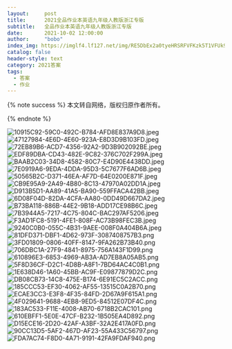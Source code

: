 ```yaml
---
layout:     post
title:      2021全品作业本英语九年级人教版浙江专版
subtitle:   全品作业本英语九年级人教版浙江专版
date:       2021-10-02 12:00:00
author:     "bobo"
index_img: https://imglf4.lf127.net/img/RE5DbEx2a0tyeHRSRFVFKzk5T1VFUk91eWtTV1p2ZVBxTURXSkpKalA5bTdRakNkenpIWW1nPT0.jpeg
catalog: false
header-style: text
category: 2021答案
tags:
  - 答案
  - 作业
---
```

{% note success %}
本文转自网络，版权归原作者所有。

{% endnote %}




![10915C92-59C0-492C-B784-AFD8E837A9D8.jpeg](https://s.pc.qq.com/tousu/img/20210924/2026761_1632493705.jpg)
![47127984-4E6D-4E60-923A-E8D3D9B103FD.jpeg](https://s.pc.qq.com/tousu/img/20210924/7520823_1632493721.jpg)
![72EB89B6-ACD7-4356-92A2-9D3B902092BE.jpeg](https://s.pc.qq.com/tousu/img/20210924/4869710_1632493710.jpg)
![EDF89DBA-CD43-482E-9C82-376C702F299A.jpeg](https://s.pc.qq.com/tousu/img/20210924/5442711_1632493707.jpg)
![BAAB2C03-34D8-4582-80C7-E4D90E4438DD.jpeg](https://s.pc.qq.com/tousu/img/20210924/9516250_1632493711.jpg)
![7E0919A6-9EDA-4DDA-95D3-5C7677F6AD6B.jpeg](https://s.pc.qq.com/tousu/img/20210924/3171454_1632493702.jpg)
![50565B2C-D371-46EA-AF7D-64E0200E871F.jpeg](https://s.pc.qq.com/tousu/img/20210924/2645314_1632493712.jpg)
![CB9E95A9-2A49-4B80-8C13-47970A02DD1A.jpeg](https://s.pc.qq.com/tousu/img/20210924/9345502_1632493705.jpg)
![D913B5D1-AA89-41A5-BA90-559FFACA42BB.jpeg](https://s.pc.qq.com/tousu/img/20210924/1793330_1632493721.jpg)
![6D08F04D-82DA-4CFA-AA80-0DD49D667DA2.jpeg](https://s.pc.qq.com/tousu/img/20210924/4092344_1632493714.jpg)
![B73BA118-886B-44E2-9B18-ADD17CE98B6C.jpeg](https://s.pc.qq.com/tousu/img/20210924/8515050_1632493695.jpg)
![7B3944A5-7217-4C75-804C-BAC297AF5206.jpeg](https://s.pc.qq.com/tousu/img/20210924/2709514_1632493701.jpg)
![F3AD1FC8-5191-4FE1-808F-AC73B98FEC3B.jpeg](https://s.pc.qq.com/tousu/img/20210924/1634009_1632493761.jpg)
![9240C0B0-055C-4B31-9AEE-008F0A404B6A.jpeg](https://s.pc.qq.com/tousu/img/20210924/4481975_1632493705.jpg)
![81DFD371-DBF1-4D62-973F-3087408757B3.png](https://s.pc.qq.com/tousu/img/20210924/6677241_1632493707.jpg)
![3FD01809-0806-40FF-8147-9FA262B73B40.png](https://s.pc.qq.com/tousu/img/20210924/3095700_1632493707.jpg)
![706DBC1A-27F9-4841-8975-756A143F1D99.png](https://s.pc.qq.com/tousu/img/20210924/6803499_1632493710.jpg)
![610896E3-6853-4969-AB3A-AD7EB8A05AB5.png](https://s.pc.qq.com/tousu/img/20211002/4470509_1633176828.jpg)
![5F8D36CF-D2C1-4D8B-A8F1-7BD64AC4C0B1.png](https://s.pc.qq.com/tousu/img/20210924/8799012_1632493718.jpg)
![1E638D46-1A60-45BB-AC9F-E09877879D2C.png](https://s.pc.qq.com/tousu/img/20210924/5644113_1632493696.jpg)
![DB08CB73-14C8-475E-B174-6E91EC5C2ACC.png](https://s.pc.qq.com/tousu/img/20211002/3953351_1633177124.jpg)
![185CCC53-EF30-4062-AF55-13515C0A2B70.png](https://s.pc.qq.com/tousu/img/20211002/7005784_1633177116.jpg)
![ECAE3CC3-E3F8-4F35-84FD-2D67A9F615A1.png](https://s.pc.qq.com/tousu/img/20211002/9734552_1633177108.jpg)
![4F029641-9688-4EB8-9ED5-84512E07DF4C.png](https://s.pc.qq.com/tousu/img/20211002/9374274_1633177099.jpg)
![183AC533-F11E-4008-AB70-6718B2CAC101.png](https://s.pc.qq.com/tousu/img/20211002/3272895_1633177092.jpg)
![610EBFF1-5E0E-47CF-B232-1B505EA4D892.png](https://s.pc.qq.com/tousu/img/20211002/7489788_1633177084.jpg)
![D15ECE16-2D20-42AF-A3BF-32A2E417A0FD.png](https://s.pc.qq.com/tousu/img/20211002/6516822_1633177074.jpg)
![90CC13D5-5AF2-467D-AF23-55A433C56797.png](https://s.pc.qq.com/tousu/img/20211002/1251623_1633177061.jpg)
![FDA7AC74-F8D0-4A71-9191-42FA9FDAF940.png](https://s.pc.qq.com/tousu/img/20211002/5112973_1633177052.jpg)
